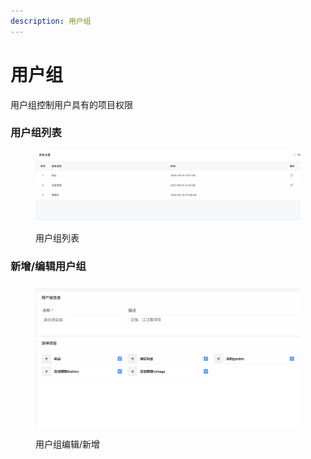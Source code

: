```yaml
---
description: 用户组
---
```


# 用户组

用户组控制用户具有的项目权限

### 用户组列表

<figure><img src="../../../.gitbook/assets/image (12).png" alt=""><figcaption><p>用户组列表</p></figcaption></figure>

### 新增/编辑用户组

<figure><img src="../../../.gitbook/assets/image (13).png" alt=""><figcaption><p>用户组编辑/新增</p></figcaption></figure>
